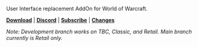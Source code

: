 User Interface replacement AddOn for World of Warcraft.

**[Download](https://www.tukui.org/download.php?ui=elvui)** | **[Discord](https://discord.gg/xFWcfgE)** | **[Subscribe](https://www.tukui.org/support.php)** | **[Changes](https://www.tukui.org/download.php?ui=elvui#changelog)**

*Note: Development branch works on TBC, Classic, and Retail. Main branch currently is Retail only.*
